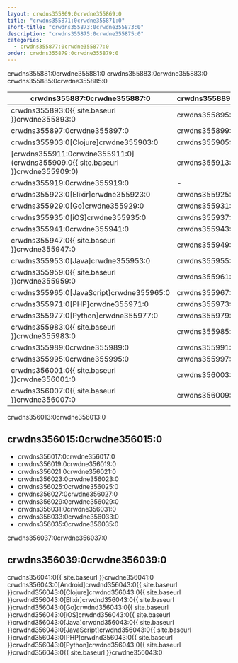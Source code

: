 ```yaml
---
layout: crwdns355869:0crwdne355869:0
title: "crwdns355871:0crwdne355871:0"
short-title: "crwdns355873:0crwdne355873:0"
description: "crwdns355875:0crwdne355875:0"
categories:
  - crwdns355877:0crwdne355877:0
order: crwdns355879:0crwdne355879:0
---
```


crwdns355881:0crwdne355881:0 crwdns355883:0crwdne355883:0 crwdns355885:0crwdne355885:0

| crwdns355887:0crwdne355887:0                                                   | crwdns355889:0crwdne355889:0 | crwdns355891:0crwdne355891:0                                 |
| ------------------------------------------------------------------------------ | ---------------------------- | ------------------------------------------------------------ |
| crwdns355893:0{{ site.baseurl }}crwdne355893:0                                 | crwdns355895:0crwdne355895:0 |                                                              |
| crwdns355897:0crwdne355897:0                                                   | crwdns355899:0crwdne355899:0 | crwdns355901:0crwdne355901:0                                 |
| crwdns355903:0[Clojure]crwdne355903:0                                          | crwdns355905:0crwdne355905:0 | crwdns355907:0crwdne355907:0                                 |
| [crwdns355911:0crwdne355911:0](crwdns355909:0{{ site.baseurl }}crwdne355909:0) | crwdns355913:0crwdne355913:0 | [crwdns355917:0crwdne355917:0](crwdns355915:0crwdne355915:0) |
| crwdns355919:0crwdne355919:0                                                   | -                            | crwdns355921:0crwdne355921:0                                 |
| crwdns355923:0[Elixir]crwdne355923:0                                           | crwdns355925:0crwdne355925:0 | crwdns355927:0crwdne355927:0                                 |
| crwdns355929:0[Go]crwdne355929:0                                               | crwdns355931:0crwdne355931:0 | crwdns355933:0crwdne355933:0                                 |
| crwdns355935:0[iOS]crwdne355935:0                                              | crwdns355937:0crwdne355937:0 | crwdns355939:0crwdne355939:0                                 |
| crwdns355941:0crwdne355941:0                                                   | crwdns355943:0crwdne355943:0 | crwdns355945:0crwdne355945:0                                 |
| crwdns355947:0{{ site.baseurl }}crwdne355947:0                                 | crwdns355949:0crwdne355949:0 | crwdns355951:0crwdne355951:0                                 |
| crwdns355953:0[Java]crwdne355953:0                                             | crwdns355955:0crwdne355955:0 | crwdns355957:0crwdne355957:0                                 |
| crwdns355959:0{{ site.baseurl }}crwdne355959:0                                 | crwdns355961:0crwdne355961:0 | crwdns355963:0crwdne355963:0                                 |
| crwdns355965:0[JavaScript]crwdne355965:0                                       | crwdns355967:0crwdne355967:0 | crwdns355969:0crwdne355969:0                                 |
| crwdns355971:0[PHP]crwdne355971:0                                              | crwdns355973:0crwdne355973:0 | crwdns355975:0crwdne355975:0                                 |
| crwdns355977:0[Python]crwdne355977:0                                           | crwdns355979:0crwdne355979:0 | crwdns355981:0crwdne355981:0                                 |
| crwdns355983:0{{ site.baseurl }}crwdne355983:0                                 | crwdns355985:0crwdne355985:0 | crwdns355987:0crwdne355987:0                                 |
| crwdns355989:0crwdne355989:0                                                   | crwdns355991:0crwdne355991:0 | crwdns355993:0crwdne355993:0                                 |
| crwdns355995:0crwdne355995:0                                                   | crwdns355997:0crwdne355997:0 | crwdns355999:0crwdne355999:0                                 |
| crwdns356001:0{{ site.baseurl }}crwdne356001:0                                 | crwdns356003:0crwdne356003:0 | crwdns356005:0crwdne356005:0                                 |
| crwdns356007:0{{ site.baseurl }}crwdne356007:0                                 | crwdns356009:0crwdne356009:0 | crwdns356011:0crwdne356011:0                                 |
crwdns356013:0crwdne356013:0

## crwdns356015:0crwdne356015:0
- crwdns356017:0crwdne356017:0
- crwdns356019:0crwdne356019:0
- crwdns356021:0crwdne356021:0
- crwdns356023:0crwdne356023:0
- crwdns356025:0crwdne356025:0
- crwdns356027:0crwdne356027:0
- crwdns356029:0crwdne356029:0
- crwdns356031:0crwdne356031:0
- crwdns356033:0crwdne356033:0
- crwdns356035:0crwdne356035:0

crwdns356037:0crwdne356037:0

## crwdns356039:0crwdne356039:0

crwdns356041:0{{ site.baseurl }}crwdne356041:0
crwdns356043:0[Android]crwdnd356043:0{{ site.baseurl }}crwdnd356043:0[Clojure]crwdnd356043:0{{ site.baseurl }}crwdnd356043:0[Elixir]crwdnd356043:0{{ site.baseurl }}crwdnd356043:0[Go]crwdnd356043:0{{ site.baseurl }}crwdnd356043:0[iOS]crwdnd356043:0{{ site.baseurl }}crwdnd356043:0[Java]crwdnd356043:0{{ site.baseurl }}crwdnd356043:0[JavaScript]crwdnd356043:0{{ site.baseurl }}crwdnd356043:0[PHP]crwdnd356043:0{{ site.baseurl }}crwdnd356043:0[Python]crwdnd356043:0{{ site.baseurl }}crwdnd356043:0{{ site.baseurl }}crwdne356043:0
